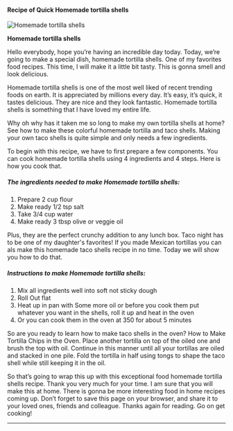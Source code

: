            

#### Recipe of Quick Homemade tortilla shells

![Homemade tortilla shells](https://img-global.cpcdn.com/recipes/6200584934785024/751x532cq70/homemade-tortilla-shells-recipe-main-photo.jpg)

**Homemade tortilla shells**

Hello everybody, hope you’re having an incredible day today. Today, we’re going to make a special dish, homemade tortilla shells. One of my favorites food recipes. This time, I will make it a little bit tasty. This is gonna smell and look delicious.

Homemade tortilla shells is one of the most well liked of recent trending foods on earth. It is appreciated by millions every day. It’s easy, it’s quick, it tastes delicious. They are nice and they look fantastic. Homemade tortilla shells is something that I have loved my entire life.

Why oh why has it taken me so long to make my own tortilla shells at home? See how to make these colorful homemade tortilla and taco shells. Making your own taco shells is quite simple and only needs a few ingredients.

To begin with this recipe, we have to first prepare a few components. You can cook homemade tortilla shells using 4 ingredients and 4 steps. Here is how you cook that.

##### The ingredients needed to make Homemade tortilla shells:

1.  Prepare 2 cup flour
2.  Make ready 1/2 tsp salt
3.  Take 3/4 cup water
4.  Make ready 3 tbsp olive or veggie oil

Plus, they are the perfect crunchy addition to any lunch box. Taco night has to be one of my daughter's favorites! If you made Mexican tortillas you can als make this homemade taco shells recipe in no time. Today we will show you how to do that.

##### Instructions to make Homemade tortilla shells:

1.  Mix all ingredients well into soft not sticky dough
2.  Roll Out flat
3.  Heat up in pan with Some more oil or before you cook them put whatever you want in the shells, roll it up and heat in the oven
4.  Or you can cook them in the oven at 350 for about 5 minutes

So are you ready to learn how to make taco shells in the oven? How to Make Tortilla Chips in the Oven. Place another tortilla on top of the oiled one and brush the top with oil. Continue in this manner until all your tortillas are oiled and stacked in one pile. Fold the tortilla in half using tongs to shape the taco shell while still keeping it in the oil.

So that’s going to wrap this up with this exceptional food homemade tortilla shells recipe. Thank you very much for your time. I am sure that you will make this at home. There is gonna be more interesting food in home recipes coming up. Don’t forget to save this page on your browser, and share it to your loved ones, friends and colleague. Thanks again for reading. Go on get cooking!

* * *